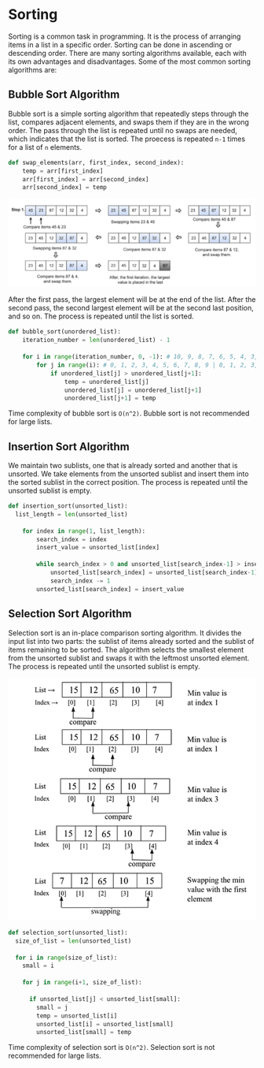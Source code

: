 # Sorting

Sorting is a common task in programming. It is the process of arranging items in a list in a specific order. Sorting can be done in ascending or descending order. There are many sorting algorithms available, each with its own advantages and disadvantages. Some of the most common sorting algorithms are:

## Bubble Sort Algorithm

Bubble sort is a simple sorting algorithm that repeatedly steps through the list, compares adjacent elements, and swaps them if they are in the wrong order. The pass through the
list is repeated until no swaps are needed, which indicates that the list is sorted.
The proecess is repeated `n-1` times for a list of `n` elements.

```python
def swap_elements(arr, first_index, second_index):
    temp = arr[first_index]
    arr[first_index] = arr[second_index]
    arr[second_index] = temp
```

![alt text](image.png)

After the first pass, the largest element will be at the end of the list. After the second pass, the second largest element will be at the second last position, and so on. The process is repeated until the list is sorted.

```python
def bubble_sort(unordered_list):
    iteration_number = len(unordered_list) - 1

    for i in range(iteration_number, 0, -1): # 10, 9, 8, 7, 6, 5, 4, 3, 2, 1
        for j in range(i): # 0, 1, 2, 3, 4, 5, 6, 7, 8, 9 | 0, 1, 2, 3, 4, 5, 6, 7, 8 | 0, 1, 2, 3, 4, 5, 6, 7 | 0, 1, 2, 3, 4, 5, 6 | 0, 1, 2, 3, 4, 5 | 0, 1, 2, 3, 4 | 0, 1, 2, 3 | 0, 1, 2 | 0, 1
            if unordered_list[j] > unordered_list[j+1]:
                temp = unordered_list[j]
                unordered_list[j] = unordered_list[j+1]
                unordered_list[j+1] = temp
```

Time complexity of bubble sort is `O(n^2)`. Bubble sort is not recommended for large lists.

## Insertion Sort Algorithm

We maintain two sublists, one that is already sorted and another that is unsorted. We take elements from the unsorted sublist and insert them into the sorted sublist in the correct position. The process is repeated until the unsorted sublist is empty.

```python
def insertion_sort(unsorted_list):
  list_length = len(unsorted_list)

    for index in range(1, list_length):
        search_index = index
        insert_value = unsorted_list[index]

        while search_index > 0 and unsorted_list[search_index-1] > insert_value :
            unsorted_list[search_index] = unsorted_list[search_index-1]
            search_index -= 1
        unsorted_list[search_index] = insert_value
```

## Selection Sort Algorithm

Selection sort is an in-place comparison sorting algorithm. It divides the input list into two parts: the sublist of items already sorted and the sublist of items remaining to be sorted. The algorithm selects the smallest element from the unsorted sublist and swaps it with the leftmost unsorted element. The process is repeated until the unsorted sublist is empty.

![alt text](image-1.png)

```python
def selection_sort(unsorted_list):
  size_of_list = len(unsorted_list)

  for i in range(size_of_list):
    small = i

    for j in range(i+1, size_of_list):

      if unsorted_list[j] < unsorted_list[small]:
        small = j
        temp = unsorted_list[i]
        unsorted_list[i] = unsorted_list[small]
        unsorted_list[small] = temp
```

Time complexity of selection sort is `O(n^2)`. Selection sort is not recommended for large lists.
